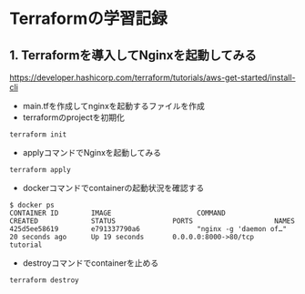 # Terraformの学習記録

## 1. Terraformを導入してNginxを起動してみる
https://developer.hashicorp.com/terraform/tutorials/aws-get-started/install-cli
- main.tfを作成してnginxを起動するファイルを作成
- terraformのprojectを初期化
```
terraform init
```
- applyコマンドでNginxを起動してみる
```
terraform apply
```
- dockerコマンドでcontainerの起動状況を確認する
```
$ docker ps
CONTAINER ID        IMAGE                     COMMAND                  CREATED             STATUS              PORTS                    NAMES
425d5ee58619        e791337790a6              "nginx -g 'daemon of…"   20 seconds ago      Up 19 seconds       0.0.0.0:8000->80/tcp     tutorial
```
- destroyコマンドでcontainerを止める
```
terraform destroy
```


